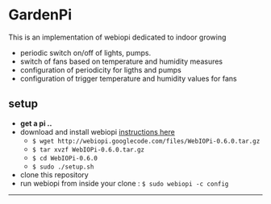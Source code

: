 # GardenPi

This is an implementation of webiopi dedicated to indoor growing

* periodic switch on/off of lights, pumps.
* switch of fans based on temperature and humidity measures
* configuration of periodicity for ligths and pumps
* configuration of trigger temperature and humidity values for fans

## setup

* **get a pi ..**
* download and install webiopi [instructions here](http://code.google.com/p/webiopi/wiki/INSTALL)
    * `$ wget http://webiopi.googlecode.com/files/WebIOPi-0.6.0.tar.gz`
    * `$ tar xvzf WebIOPi-0.6.0.tar.gz`
    * `$ cd WebIOPi-0.6.0`
    * `$ sudo ./setup.sh`
* clone this repository
* run webiopi from inside your clone : `$ sudo webiopi -c config`

---
